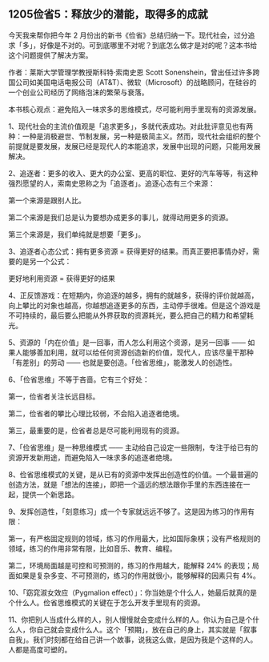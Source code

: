 ## 1205俭省5：释放少的潜能，取得多的成就

今天我来帮你把今年 2 月份出的新书《俭省》总结归纳一下。现代社会，过分追求「多」，好像是不对的。可到底哪里不对呢？到底怎么做才是对的呢？这本书给这个问题提供了解决方案。

作者：莱斯大学管理学教授斯科特·索南史恩 Scott Sonenshein，曾出任过许多跨国公司如美国电话电报公司（AT&T）、微软（Microsoft）的战略顾问，在硅谷的一个创业公司经历了网络泡沫的繁荣与衰落。

本书核心观点：避免陷入一味求多的思维模式，尽可能利用手里现有的资源发展。

1、现代社会的主流价值观是「追求更多」，多就代表成功。对此批评意见也有两种：一种是消极避世、节制发展，另一种是极简主义。然而，现代社会组织的整个前提就是要发展，发展已经是现代人的本能追求，发展中出现的问题，只能用发展解决。

2、追逐者：更多的收入、更大的办公室、更高的职位、更好的汽车等等，有这种强烈愿望的人，索南史恩称之为「追逐者」。追逐心态有三个来源：

第一个来源是跟别人比。

第二个来源是我们总是认为要想办成更多的事儿，就得动用更多的资源。

第三个来源是，我们单纯就是想要「更多」。

3、追逐者心态公式：拥有更多资源 = 获得更好的结果。而真正要把事情办好，需要的是另一个公式：

更好地利用资源 = 获得更好的结果

4、正反馈游戏：在短期内，你追逐的越多，拥有的就越多，获得的评价就越高，向上攀比的对象也越高，你越想追逐更多的东西，主动停手很难。但是这个游戏是不可持续的，最后要么把能从外界获取的资源耗光，要么把自己的精力和希望耗光。

5、资源的「内在价值」是一回事，而人怎么利用这个资源，是另一回事 —— 如果人能够善加利用，就可以给任何资源创造新的价值，现代人，应该尽量干那种「有差别」的劳动 —— 也就是要创造。「俭省思维」，能激发人的创造性。

6、「俭省思维」不等于吝啬。它有三个好处：

第一，俭省者关注长远目标。

第二，俭省者的攀比心理比较弱，不会陷入追逐者绝境。

第三，最重要的是，俭省者总是尽可能利用现有的资源。

7、「俭省思维」是一种思维模式 —— 主动给自己设定一些限制，专注于给已有的资源开发新用途，而避免陷入一味求多的追逐者绝境。

8、俭省思维模式的关键，是从已有的资源中发挥出创造性的价值。一个最普遍的创造方法，就是「想法的连接」，即把一个遥远的想法跟你手里的东西连接在一起，提供一个新思路。

9、发挥创造性，「刻意练习」成一个专家就远远不够了。这是因为练习的作用有限：

第一，有严格固定规则的领域，练习的作用最大，比如国际象棋；没有严格规则的领域，练习的作用非常有限，比如音乐、教育、编程。

第二，环境局面越是可控和可预测的，练习的作用越大，能解释 24% 的表现；局面如果是复杂多变、不可预测的，练习的作用就很小，能够解释的因素只有 4%。

10、「窈窕淑女效应（Pygmalion effect）」：你当她是个什么人，她最后就真的是个什么人。俭省思维模式的关键在于怎么开发手里现有的资源。

11、你把别人当成什么样的人，别人慢慢就会变成什么样的人。你认为自己是个什么人，你自己就会变成什么人。这个「预期」，放在自己的身上，其实就是「叙事自我」。我们时刻都在给自己讲一个故事，说我这么做，是因为我是个这样的人。人都是高度可塑的。